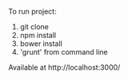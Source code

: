 To run project:
1) git clone
2) npm install
3) bower install
4) 'grunt' from command line

Available at http://localhost:3000/